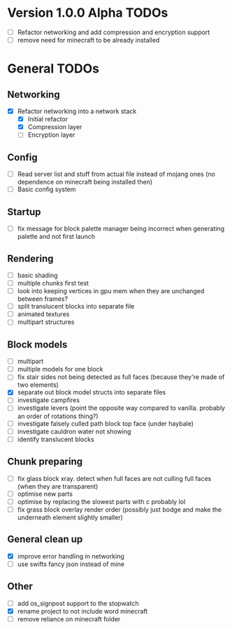 # Version 1.0.0 Alpha TODOs

- [ ] Refactor networking and add compression and encryption support
- [ ] remove need for minecraft to be already installed

# General TODOs

## Networking

- [x] Refactor networking into a network stack
  - [x] Initial refactor
  - [x] Compression layer
  - [ ] Encryption layer

## Config

- [ ] Read server list and stuff from actual file instead of mojang ones (no dependence on minecraft being installed then)
- [ ] Basic config system

## Startup

- [ ] fix message for block palette manager being incorrect when generating palette and not first launch

## Rendering

- [ ] basic shading
- [ ] multiple chunks first test
- [ ] look into keeping vertices in gpu mem when they are unchanged between frames?
- [ ] split translucent blocks into separate file
- [ ] animated textures
- [ ] multipart structures

## Block models

- [ ] multipart
- [ ] multiple models for one block
- [ ] fix stair sides not being detected as full faces (because they're made of two elements)
- [x] separate out block model structs into separate files
- [ ] investigate campfires
- [ ] investigate levers (point the opposite way compared to vanilla. probably an order of rotations thing?)
- [ ] investigate falsely culled path block top face (under haybale)
- [ ] investigate cauldron water not showing
- [ ] identify translucent blocks

## Chunk preparing

- [ ] fix glass block xray. detect when full faces are not culling full faces (when they are transparent)
- [ ] optimise new parts
- [ ] optimise by replacing the slowest parts with c probably lol
- [ ] fix grass block overlay render order (possibly just bodge and make the underneath element slightly smaller)

## General clean up

- [x] improve error handling in networking
- [ ] use swifts fancy json instead of mine

## Other

- [ ] add os_signpost support to the stopwatch
- [x] rename project to not include word minecraft
- [ ] remove reliance on minecraft folder
